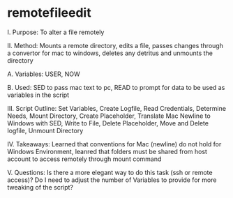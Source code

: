 # remotefileedit
I. Purpose: To alter a file remotely

II. Method: Mounts a remote directory, edits a file, passes changes through a convertor for mac to windows, deletes any detritus and unmounts the directory

A. Variables: USER, NOW

B. Used: SED to pass mac text to pc, READ to prompt for data to be used as variables in the script

III. Script Outline: Set Variables, Create Logfile, Read Credentials, Determine Needs, Mount Directory, Create Placeholder, Translate Mac Newline to Windows with SED, Write to File, Delete Placeholder, Move and Delete logfile, Unmount Directory

IV. Takeaways: Learned that conventions for Mac (newline) do not hold for Windows Environment, leanred that folders must be shared from host account to access remotely through mount command

V. Questions: Is there a more elegant way to do this task (ssh or remote access)? Do I need to adjust the number of Variables to provide for more tweaking of the script?
